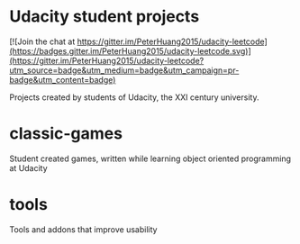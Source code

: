 Udacity student projects
============

[![Join the chat at https://gitter.im/PeterHuang2015/udacity-leetcode](https://badges.gitter.im/PeterHuang2015/udacity-leetcode.svg)](https://gitter.im/PeterHuang2015/udacity-leetcode?utm_source=badge&utm_medium=badge&utm_campaign=pr-badge&utm_content=badge)

Projects created by students of Udacity, the XXI century university.


classic-games
=============

Student created games, written while learning object oriented programming at Udacity


tools
=============

Tools and addons that improve usability

